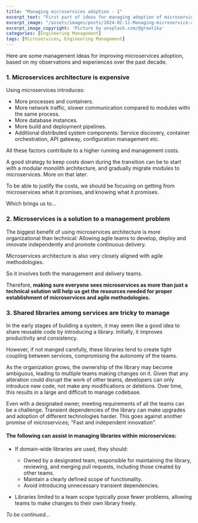 ```yaml
---
title: "Managing microservices adoption - 1"
excerpt_text: "First part of ideas for managing adoption of microservices"
excerpt_image: "/assets/images/posts/2024-02-11-Managing-microservice-adoption-1/growtika-ZfVyuV8l7WU-unsplash-1.webp"
excerpt_image_copyright: 'Picture by unsplash.com/@growtika'
categories: [Engineering Management]
tags: [Microservices, Engineering Management]
---
```


Here are some management ideas for improving microservices adoption, based on my observations and experiences over the past decade.

### 1. Microservices architecture is expensive

Using microservices introduces:

- More processes and containers.
- More network traffic, slower communication compared to modules withi the same process.
- More database instances.
- More build and deployment pipelines.
- Additional distributed system components: Service discovery, container orchestration, API gateway, configuration management etc.

All these factors contribute to a higher running and management costs.

A good strategy to keep costs down during the transition can be to start with a modular monolith architecture, and gradually migrate modules to microservices. More on that later.

To be able to justify the costs, we should be focusing on getting from microservices what it promises, and knowing what it promises.

Which brings us to...


### 2. Microservices is a solution to a management problem

The biggest benefit of using microservices architecture is more organizational than technical: Allowing agile teams to develop, deploy and innovate independently and promote continuous delivery.

Microservices architecture is also very closely aligned with agile methodologies.  

So it involves both the management and delivery teams. 

Therefore, **making sure everyone sees microservices as more than just a technical solution will help us get the resources needed for proper establishment of microservices and agile methodologies.** 


### 3. Shared libraries among services are tricky to manage

In the early stages of building a system, it may seem like a good idea to share reusable code by introducing a library. Initially, it improves productivity and consistency.

However, if not manged carefully, these libraries tend to create tight coupling between services, compromising the autonomy of the teams. 

As the organization grows, the ownership of the library may become ambiguous, leading to multiple teams making changes on it. Given that any alteration could disrupt the work of other teams, developers can only introduce new code, not make any modifications or deletions. Over time, this results in a large and difficult to manage codebase.

Even with a designated owner, meeting requirements of all the teams can be a challenge. Transient dependencies of the library can make upgrades and adoption of different technologies harder. This goes against another promise of microservices; "Fast and independent innovation".

#### The following can assist in managing libraries within microservices:

- If domain-wide libraries are used, they should:
    - Owned by a designated team, responsible for maintaining the library, reviewing, and merging pull requests, including those created by other teams.
    - Maintain a clearly defined scope of functionality.
    - Avoid introducing unnecessary transient dependencies.

- Libraries limited to a team scope typically pose fewer problems, allowing teams to make changes to their own library freely.



_To be continued..._